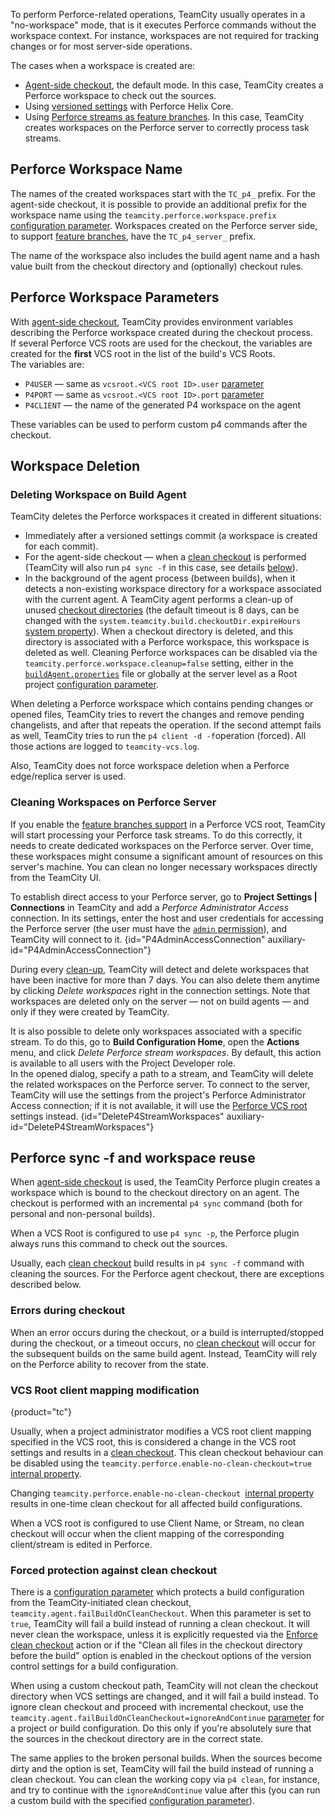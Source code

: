[//]: # (title: Perforce Workspace Handling in TeamCity)
[//]: # (auxiliary-id: Perforce Workspace Handling in TeamCity)

To perform Perforce-related operations, TeamCity usually operates in a "no-workspace" mode, that is it executes Perforce commands without the workspace context. For instance, workspaces are not required for tracking changes or for most server-side operations.

The cases when a workspace is created are:
* [Agent-side checkout](vcs-checkout-mode.md#agent-checkout), the default mode. In this case, TeamCity creates a Perforce workspace to check out the sources.
* Using [versioned settings](storing-project-settings-in-version-control.md) with Perforce Helix Core.
* Using [Perforce streams as feature branches](perforce-streams-as-feature-branches.md). In this case, TeamCity creates workspaces on the Perforce server to correctly process task streams.

## Perforce Workspace Name

The names of the created workspaces start with the `TC_p4_` prefix. For the agent-side checkout, it is possible to provide an additional prefix for the workspace name using the `teamcity.perforce.workspace.prefix` [configuration parameter](configuring-build-parameters.md). Workspaces created on the Perforce server side, to support [feature branches](perforce-streams-as-feature-branches.md), have the `TC_p4_server_` prefix.

The name of the workspace also includes the build agent name and a hash value built from the checkout directory and (optionally) checkout rules.

## Perforce Workspace Parameters

With [agent-side checkout](vcs-checkout-mode.md#agent-checkout), TeamCity provides environment variables describing the Perforce workspace created during the checkout process.   
If several Perforce VCS roots are used for the checkout, the variables are created for the __first__ VCS root in the list of the build's VCS Roots.   
The variables are:
* `P4USER` — same as `vcsroot.<VCS root ID>.user` [parameter](predefined-build-parameters.md#VCS+Properties)
* `P4PORT` — same as `vcsroot.<VCS root ID>.port` [parameter](predefined-build-parameters.md#VCS+Properties)
* `P4CLIENT` — the name of the generated P4 workspace on the agent

These variables can be used to perform custom p4 commands after the checkout.

## Workspace Deletion

### Deleting Workspace on Build Agent

TeamCity deletes the Perforce workspaces it created in different situations:
* Immediately after a versioned settings commit (a workspace is created for each commit).
* For the agent-side checkout — when a [clean checkout](clean-checkout.md) is performed (TeamCity will also run `p4 sync -f` in this case, see details [below](#Perforce+sync+-f+and+workspace+reuse)).
* In the background of the agent process (between builds), when it detects a non-existing workspace directory for a workspace associated with the current agent. A TeamCity agent performs a clean-up of unused [checkout directories](build-checkout-directory.md) (the default timeout is 8 days, can be changed with the `system.teamcity.build.checkoutDir.expireHours` [system property](configuring-build-parameters.md#Defining+Build+Parameters+in+Build+Configuration)). When a checkout directory is deleted, and this directory is associated with a Perforce workspace, this workspace is deleted as well. Cleaning Perforce workspaces can be disabled via the `teamcity.perforce.workspace.cleanup=false` setting, either in the [`buildAgent.properties`](build-agent-configuration.md) file or globally at the server level as a Root project [configuration parameter](configuring-build-parameters.md).

When deleting a Perforce workspace which contains pending changes or opened files, TeamCity tries to revert the changes and remove pending changelists, and after that repeats the operation. If the second attempt fails as well, TeamCity tries to run the `p4 client -d -f`operation (forced). All those actions are logged to `teamcity-vcs.log`.

Also, TeamCity does not force workspace deletion when a Perforce edge/replica server is used.

### Cleaning Workspaces on Perforce Server

If you enable the [feature branches support](perforce-streams-as-feature-branches.md) in a Perforce VCS root, TeamCity will start processing your Perforce task streams. To do this correctly, it needs to create dedicated workspaces on the Perforce server. Over time, these workspaces might consume a significant amount of resources on this server's machine. You can clean no longer necessary workspaces directly from the TeamCity UI.

<anchor name="perforce-admin-access"/>

To establish direct access to your Perforce server, go to __Project Settings | Connections__ in TeamCity and add a _Perforce Administrator Access_ connection. In its settings, enter the host and user credentials for accessing the Perforce server (the user must have the [`admin` permission](https://www.perforce.com/manuals/p4sag/Content/P4SAG/protections.set.html#protections.set.access_levels)), and TeamCity will connect to it.
{id="P4AdminAccessConnection" auxiliary-id="P4AdminAccessConnection"}

During every [clean-up](clean-up.md), TeamCity will detect and delete workspaces that have been inactive for more than 7 days. You can also delete them anytime by clicking _Delete workspaces_ right in the connection settings. Note that workspaces are deleted only on the server — not on build agents — and only if they were created by TeamCity.

It is also possible to delete only workspaces associated with a specific stream. To do this, go to __Build Configuration Home__, open the __Actions__ menu, and click _Delete Perforce stream workspaces_. By default, this action is available to all users with the Project Developer role.  
In the opened dialog, specify a path to a stream, and TeamCity will delete the related workspaces on the Perforce server. To connect to the server, TeamCity will use the settings from the project's Perforce Administrator Access connection; if it is not available, it will use the [Perforce VCS root](perforce.md) settings instead.
{id="DeleteP4StreamWorkspaces" auxiliary-id="DeleteP4StreamWorkspaces"}

## Perforce sync -f and workspace reuse

When [agent-side checkout](vcs-checkout-mode.md#agent-checkout) is used, the TeamCity Perforce plugin creates a workspace which is bound to the checkout directory on an agent. The checkout is performed with an incremental `p4 sync` command (both for personal and non-personal builds).

When a VCS Root is configured to use `p4 sync -p`, the Perforce plugin always runs this command to check out the sources.

Usually, each [clean checkout](clean-checkout.md) build results in `p4 sync -f` command with cleaning the sources. For the Perforce agent checkout, there are exceptions described below.

### Errors during checkout

When an error occurs during the checkout, or a build is interrupted/stopped during the checkout, or a timeout occurs, no [clean checkout](clean-checkout.md) will occur for the subsequent builds on the same build agent. Instead, TeamCity will rely on the Perforce ability to recover from the state. 

### VCS Root client mapping modification
{product="tc"}

Usually, when a project administrator modifies a VCS root client mapping specified in the VCS root, this is considered a change in the VCS root settings and results in a [clean checkout](clean-checkout.md). This clean checkout behaviour can be disabled using the `teamcity.perforce.enable-no-clean-checkout=true` [internal property](configuring-teamcity-server-startup-properties.md#TeamCity+internal+properties).

<note>

Changing `teamcity.perforce.enable-no-clean-checkout `[internal property](configuring-teamcity-server-startup-properties.md#TeamCity+internal+properties) results in one-time clean checkout for all affected build configurations.
</note>

When a VCS root is configured to use Client Name, or Stream, no clean checkout will occur when the client mapping of the corresponding client/stream is edited in Perforce.

[//]: # (Internal note. Do not delete. https://youtrack.jetbrains.com/issue/TW-25344)

### Forced protection against clean checkout

There is a [configuration parameter](configuring-build-parameters.md) which protects a build configuration from the TeamCity-initiated clean checkout, `teamcity.agent.failBuildOnCleanCheckout`. When this parameter is set to `true`, TeamCity will fail a build instead of running a clean checkout. It will never clean the workspace, unless it is explicitly requested via the [Enforce clean checkout](clean-checkout.md#Enforcing+Clean+Checkout) action or if the "Clean all files in the checkout directory before the build" option is enabled in the checkout options of the version control settings for a build configuration.

When using a custom checkout path, TeamCity will not clean the checkout directory when VCS settings are changed, and it will fail a build instead. To ignore clean checkout and proceed with incremental checkout, use the `teamcity.agent.failBuildOnCleanCheckout=ignoreAndContinue` [parameter](configuring-build-parameters.md) for a project or build configuration. Do this only if you're absolutely sure that the sources in the checkout directory are in the correct state.

The same applies to the broken personal builds. When the sources become dirty and the option is set, TeamCity will fail the build instead of running a clean checkout. You can clean the working copy via `p4 clean`, for instance, and try to continue with the `ignoreAndContinue` value after this (you can run a custom build with the specified [configuration parameter](configuring-build-parameters.md)).

[//]: # (Internal note. Do not delete. https://youtrack.jetbrains.com/issue/TW-33168)
